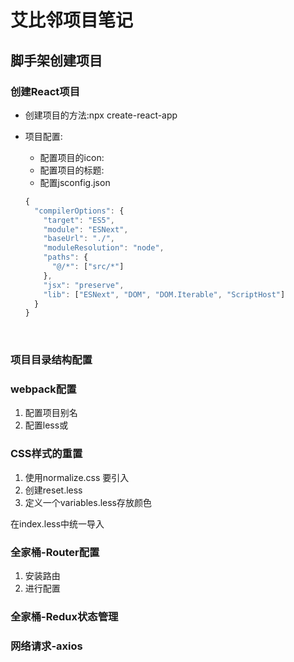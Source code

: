 # 艾比邻项目笔记

## 脚手架创建项目

### 创建React项目

- 创建项目的方法:npx create-react-app

- 项目配置:

  - 配置项目的icon: <link rel="icon" href="%PUBLIC_URL%/Airbnb.png" />
  - 配置项目的标题:  <title>度假房源和公寓出租 - 爱彼迎 - 爱彼迎</title>
  - 配置jsconfig.json

  ```js
  {
    "compilerOptions": {
      "target": "ES5",
      "module": "ESNext",
      "baseUrl": "./",
      "moduleResolution": "node",
      "paths": {
        "@/*": ["src/*"]
      },
      "jsx": "preserve",
      "lib": ["ESNext", "DOM", "DOM.Iterable", "ScriptHost"]
    }
  }

  ```

  ​

### 项目目录结构配置

### webpack配置

1. 配置项目别名
2. 配置less或

### CSS样式的重置

1. 使用normalize.css 要引入
2. 创建reset.less
3. 定义一个variables.less存放颜色

在index.less中统一导入

### 全家桶-Router配置

1. 安装路由
2. 进行配置

### 全家桶-Redux状态管理

### 网络请求-axios
